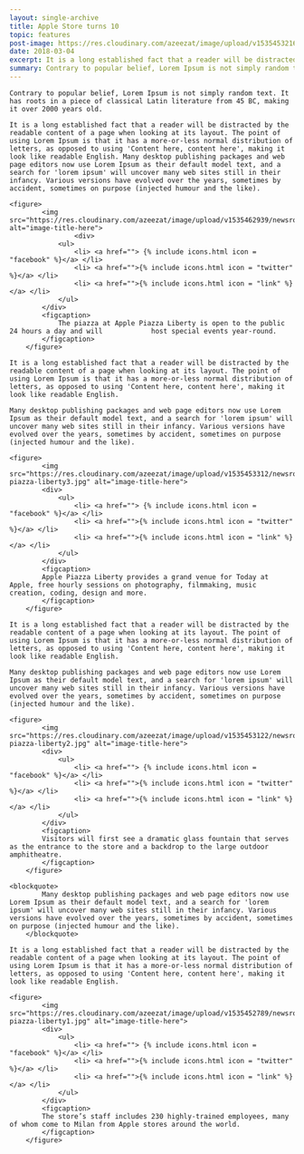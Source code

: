 ```yaml
---
layout: single-archive
title: Apple Store turns 10
topic: features
post-image: https://res.cloudinary.com/azeezat/image/upload/v1535453216/newsroom/bg5.jpg
date: 2018-03-04
excerpt: It is a long established fact that a reader will be distracted by the readable content of a page when looking at its layout.
summary: Contrary to popular belief, Lorem Ipsum is not simply random text.
---
```


    Contrary to popular belief, Lorem Ipsum is not simply random text. It has roots in a piece of classical Latin literature from 45 BC, making it over 2000 years old.

    It is a long established fact that a reader will be distracted by the readable content of a page when looking at its layout. The point of using Lorem Ipsum is that it has a more-or-less normal distribution of letters, as opposed to using 'Content here, content here', making it look like readable English. Many desktop publishing packages and web page editors now use Lorem Ipsum as their default model text, and a search for 'lorem ipsum' will uncover many web sites still in their infancy. Various versions have evolved over the years, sometimes by accident, sometimes on purpose (injected humour and the like).

    <figure>
            <img src="https://res.cloudinary.com/azeezat/image/upload/v1535462939/newsroom/bg4.jpg" alt="image-title-here">
                    <div>
                <ul>
                    <li> <a href=""> {% include icons.html icon = "facebook" %}</a> </li>
                    <li> <a href="">{% include icons.html icon = "twitter" %}</a> </li>
                    <li> <a href="">{% include icons.html icon = "link" %}</a> </li>
                </ul>
            </div>
            <figcaption>
                The piazza at Apple Piazza Liberty is open to the public 24 hours a day and will            host special events year-round. 
            </figcaption>
        </figure>

    It is a long established fact that a reader will be distracted by the readable content of a page when looking at its layout. The point of using Lorem Ipsum is that it has a more-or-less normal distribution of letters, as opposed to using 'Content here, content here', making it look like readable English. 

    Many desktop publishing packages and web page editors now use Lorem Ipsum as their default model text, and a search for 'lorem ipsum' will uncover many web sites still in their infancy. Various versions have evolved over the years, sometimes by accident, sometimes on purpose (injected humour and the like).

    <figure>
            <img src="https://res.cloudinary.com/azeezat/image/upload/v1535453312/newsroom/apple-piazza-liberty3.jpg" alt="image-title-here">
            <div>
                <ul>
                    <li> <a href=""> {% include icons.html icon = "facebook" %}</a> </li>
                    <li> <a href="">{% include icons.html icon = "twitter" %}</a> </li>
                    <li> <a href="">{% include icons.html icon = "link" %}</a> </li>
                </ul>
            </div>
            <figcaption>
            Apple Piazza Liberty provides a grand venue for Today at Apple, free hourly sessions on photography, filmmaking, music creation, coding, design and more. 
            </figcaption>
        </figure>

    It is a long established fact that a reader will be distracted by the readable content of a page when looking at its layout. The point of using Lorem Ipsum is that it has a more-or-less normal distribution of letters, as opposed to using 'Content here, content here', making it look like readable English. 

    Many desktop publishing packages and web page editors now use Lorem Ipsum as their default model text, and a search for 'lorem ipsum' will uncover many web sites still in their infancy. Various versions have evolved over the years, sometimes by accident, sometimes on purpose (injected humour and the like).

    <figure>
            <img src="https://res.cloudinary.com/azeezat/image/upload/v1535453122/newsroom/apple-piazza-liberty2.jpg" alt="image-title-here">
            <div>
                <ul>
                    <li> <a href=""> {% include icons.html icon = "facebook" %}</a> </li>
                    <li> <a href="">{% include icons.html icon = "twitter" %}</a> </li>
                    <li> <a href="">{% include icons.html icon = "link" %}</a> </li>
                </ul>
            </div>
            <figcaption>
            Visitors will first see a dramatic glass fountain that serves as the entrance to the store and a backdrop to the large outdoor amphitheatre. 
            </figcaption>
        </figure>

    <blockquote>
            Many desktop publishing packages and web page editors now use Lorem Ipsum as their default model text, and a search for 'lorem ipsum' will uncover many web sites still in their infancy. Various versions have evolved over the years, sometimes by accident, sometimes on purpose (injected humour and the like).
        </blockquote>

    It is a long established fact that a reader will be distracted by the readable content of a page when looking at its layout. The point of using Lorem Ipsum is that it has a more-or-less normal distribution of letters, as opposed to using 'Content here, content here', making it look like readable English. 

    <figure>
            <img src="https://res.cloudinary.com/azeezat/image/upload/v1535452789/newsroom/apple-piazza-liberty1.jpg" alt="image-title-here">
            <div>
                <ul>
                    <li> <a href=""> {% include icons.html icon = "facebook" %}</a> </li>
                    <li> <a href="">{% include icons.html icon = "twitter" %}</a> </li>
                    <li> <a href="">{% include icons.html icon = "link" %}</a> </li>
                </ul>
            </div>
            <figcaption>
            The store’s staff includes 230 highly-trained employees, many of whom come to Milan from Apple stores around the world.
            </figcaption>
        </figure>